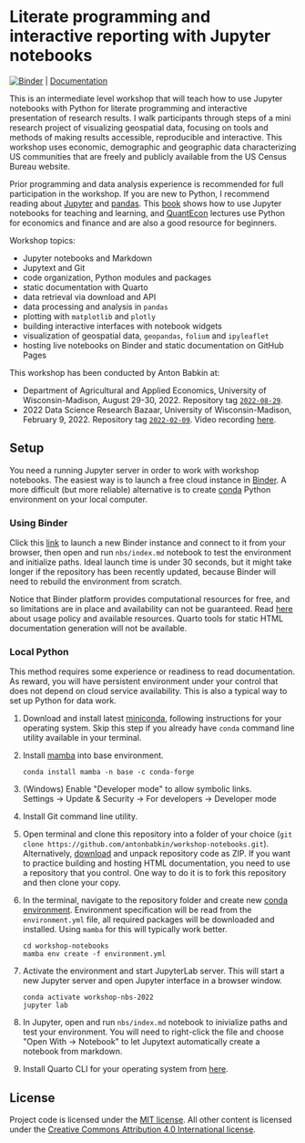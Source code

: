 # Literate programming and interactive reporting with Jupyter notebooks

[![Binder](https://mybinder.org/badge_logo.svg)](https://mybinder.org/v2/gh/antonbabkin/workshop-notebooks/HEAD?urlpath=lab) |
[Documentation](https://antonbabkin.github.io/workshop-notebooks/)

This is an intermediate level workshop that will teach how to use Jupyter notebooks with Python for literate programming and interactive presentation of research results. I walk participants through steps of a mini research project of visualizing geospatial data, focusing on tools and methods of making results accessible, reproducible and interactive. This workshop uses economic, demographic and geographic data characterizing US communities that are freely and publicly available from the US Census Bureau website.

Prior programming and data analysis experience is recommended for full participation in the workshop. If you are new to Python, I recommend reading about [Jupyter](https://jupyter.org/) and [pandas](https://pandas.pydata.org/). This [book](https://jupyter4edu.github.io/jupyter-edu-book/) shows how to use Jupyter notebooks for teaching and learning, and [QuantEcon](https://quantecon.org/lectures/) lectures use Python for economics and finance and are also a good resource for beginners.

Workshop topics: 
- Jupyter notebooks and Markdown
- Jupytext and Git
- code organization, Python modules and packages
- static documentation with Quarto
- data retrieval via download and API
- data processing and analysis in `pandas`
- plotting with `matplotlib` and `plotly`
- building interactive interfaces with notebook widgets
- visualization of geospatial data, `geopandas`, `folium` and `ipyleaflet`
- hosting live notebooks on Binder and static documentation on GitHub Pages

This workshop has been conducted by Anton Babkin at:
- Department of Agricultural and Applied Economics, University of Wisconsin-Madison, August 29-30, 2022. Repository tag [`2022-08-29`](https://github.com/antonbabkin/workshop-notebooks/tree/2022-08-29).
- 2022 Data Science Research Bazaar, University of Wisconsin-Madison, February 9, 2022. Repository tag [`2022-02-09`](https://github.com/antonbabkin/workshop-notebooks/tree/2022-02-09). Video recording [here](https://www.youtube.com/watch?v=xWiLzdHSowk).

## Setup

You need a running Jupyter server in order to work with workshop notebooks. The easiest way is to launch a free cloud instance in [Binder](https://mybinder.org/). A more difficult (but more reliable) alternative is to create [conda](https://docs.conda.io/en/latest/) Python environment on your local computer.

### Using Binder

Click this [link](https://mybinder.org/v2/gh/antonbabkin/workshop-notebooks/HEAD?urlpath=lab) to launch a new Binder instance and connect to it from your browser, then open and run `nbs/index.md` notebook to test the environment and initialize paths. Ideal launch time is under 30 seconds, but it might take longer if the repository has been recently updated, because Binder will need to rebuild the environment from scratch.

Notice that Binder platform provides computational resources for free, and so limitations are in place and availability can not be guaranteed. Read [here](https://mybinder.readthedocs.io/en/latest/about/about.html#using-the-mybinder-org-service) about usage policy and available resources. Quarto tools for static HTML documentation generation will not be available.


### Local Python

This method requires some experience or readiness to read documentation. As reward, you will have persistent environment under your control that does not depend on cloud service availability. This is also a typical way to set up Python for data work.

1. Download and install latest [miniconda](https://docs.conda.io/en/latest/miniconda.html), following instructions for your operating system. Skip this step if you already have `conda` command line utility available in your terminal.

1. Install [mamba](https://mamba.readthedocs.io/en/latest/installation.html) into base environment.
    ```
    conda install mamba -n base -c conda-forge
    ```
    
1. (Windows) Enable "Developer mode" to allow symbolic links.  
Settings -> Update & Security -> For developers -> Developer mode

1. Install Git command line utility.

1. Open terminal and clone this repository into a folder of your choice (`git clone https://github.com/antonbabkin/workshop-notebooks.git`). Alternatively, [download](https://github.com/antonbabkin/workshop-notebooks/archive/refs/heads/main.zip) and unpack repository code as ZIP. If you want to practice building and hosting HTML documentation, you need to use a repository that you control. One way to do it is to fork this repository and then clone your copy.

1. In the terminal, navigate to the repository folder and create new [conda environment](https://conda.io/projects/conda/en/latest/user-guide/tasks/manage-environments.html#creating-an-environment-from-an-environment-yml-file). Environment specification will be read from the `environment.yml` file, all required packages will be downloaded and installed. Using `mamba` for this will typically work better.
    ```
    cd workshop-notebooks
    mamba env create -f environment.yml
    ```

1. Activate the environment and start JupyterLab server. This will start a new Jupyter server and open Jupyter interface in a browser window.
    ```
    conda activate workshop-nbs-2022
    jupyter lab
    ```
    
1. In Jupyter, open and run `nbs/index.md` notebook to inivialize paths and test your environment. You will need to right-click the file and choose "Open With -> Notebook" to let Jupytext automatically create a notebook from markdown.

1. Install Quarto CLI for your operating system from [here](https://quarto.org/docs/get-started/).


## License

Project code is licensed under the [MIT license](LICENSE.md). All other content is licensed under the [Creative Commons Attribution 4.0 International license](https://creativecommons.org/licenses/by/4.0/).
